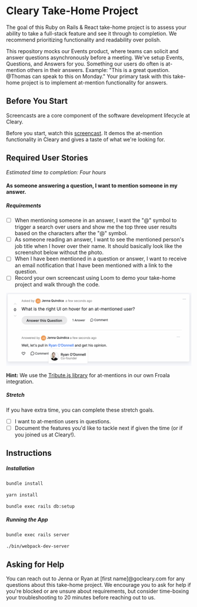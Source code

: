 # Cleary Take-Home Project
The goal of this Ruby on Rails & React take-home project is to assess your ability to take a full-stack feature and see it through to completion. We recommend prioritizing functionality and readability over polish.

This repository mocks our Events product, where teams can solicit and answer questions asynchronously before a meeting. We've setup Events, Questions, and Answers for you. Something our users do often is at-mention others in their answers. Example: "This is a great question. @Thomas can speak to this on Monday." Your primary task with this take-home project is to implement at-mention functionality for answers.

## Before You Start
Screencasts are a core component of the software development lifecycle at Cleary.

Before you start, watch this [screencast](https://www.loom.com/share/f488c7b4fe2344a5a5bb98594a95a843). It demos the at-mention functionality in Cleary and gives a taste of what we're looking for.

## Required User Stories
*Estimated time to completion: Four hours*

#### As someone answering a question, I want to mention someone in my answer.
##### Requirements
- [ ] When mentioning someone in an answer, I want the "@" symbol to trigger a search over users and show me the top three user results based on the characters after the "@" symbol.
- [ ] As someone reading an answer, I want to see the mentioned person's job title when I hover over their name. It should basically look like the screenshot below without the photo. 
- [ ] When I have been mentioned in a question or answer, I want to receive an email notification that I have been mentioned with a link to the question.
- [ ] Record your own screencast using Loom to demo your take-home project and walk through the code.

![Hover over UI for an at-mentioned user](at-mention-example.png)

**Hint:** We use the [Tribute.js library](https://froala.com/wysiwyg-editor/examples/tribute-js/) for at-mentions in our own Froala integration.

##### Stretch
If you have extra time, you can complete these stretch goals.

- [ ] I want to at-mention users in questions.
- [ ] Document the features you'd like to tackle next if given the time (or if you joined us at Cleary!).

## Instructions
##### Installation
`bundle install`

`yarn install`

`bundle exec rails db:setup`

##### Running the App
`bundle exec rails server`

`./bin/webpack-dev-server`

## Asking for Help
You can reach out to Jenna or Ryan at [first name]@gocleary.com for any questions about this take-home project. We encourage you to ask for help if you're blocked or are unsure about requirements, but consider time-boxing your troubleshooting to 20 minutes before reaching out to us.
